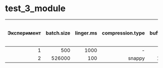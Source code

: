 # test_3_module

| Эксперимент | batch.size | linger.ms | compression.type | buffer.memory | batch.max.rows | Source Record Write Rate (кops/sec) |
|------------:|-----------:|----------:|-----------------:|--------------:|---------------:|------------------------------------:|
|           1 |        500 |      1000 |                - |      33554432 |            100 |                                   5 |
|           2 |     526000 |       100 |           snappy |     134217728 |           1000 |                                 162 |
